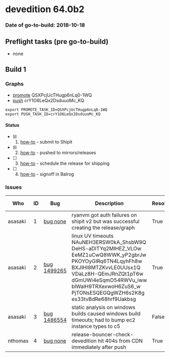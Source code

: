 # devedition 64.0b2

### Date of go-to-build: 2018-10-18

## Preflight tasks (pre go-to-build)
- none

## Build 1  

### Graphs
* [promote](https://tools.taskcluster.net/push-inspector/#/QSXPcjUcTHugp6nLq0-1WQ) QSXPcjUcTHugp6nLq0-1WQ
* [push](https://tools.taskcluster.net/push-inspector/#/crY1O6LeQx2DsduuoMc_KQ) crY1O6LeQx2DsduuoMc_KQ
```
export PROMOTE_TASK_ID=QSXPcjUcTHugp6nLq0-1WQ
export PUSH_TASK_ID=crY1O6LeQx2DsduuoMc_KQ
```


#### Status
- [x] 1.  [how-to](https://wiki.mozilla.org/Release:Release_Automation_on_Mercurial:Starting_a_Release#Submit_to_Ship_It)  - submit to Shipit
- [x] 2.  [how-to](https://github.com/mozilla-releng/releasewarrior-2.0/blob/master/docs/release-promotion/desktop/howto.md#push-artifacts-to-releases-directory)  - pushed to mirrors/releases
- [ ] 3.  [how-to](https://github.com/mozilla-releng/releasewarrior-2.0/blob/master/docs/release-promotion/desktop/howto.md#ship-the-release)  - schedule the release for shipping
- [ ] 4.  [how-to](https://github.com/mozilla-releng/releasewarrior-2.0/blob/master/docs/release-promotion/desktop/howto.md#obtain-sign-offs-for-changes)  - signoff in Balrog

### Issues
| Who                 | ID               | Bug                                                                 | Description                | Resolved                | Future Threat                |
| ------------------- | ---------------- | ------------------------------------------------------------------- | -------------------------- | ----------------------- | ---------------------------- |
| asasaki  | 1 | [bug none](https://bugzil.la/none)        | ryanvm got auth failures on shipit v2 but was successful creating the release/graph | True | True |
| asasaki  | 2 | [bug 1499265](https://bugzil.la/1499265)        | linux UV timeouts NAuNEH3ERSW0kA_ShsbW9Q DeHS-aDITYq2MIHEZ_VLOw EeMZ1uCwQ8WWK_yP2gbrJw PKOYOyGIRq6TN4LqyhFh8w BXJIHI8MTZKvvLE0UUsx1Q VDaLz8H-QEmJRnZQt1pT6w dGmUWi4eSqmO54RWVu_iww blWalH9TRXexwoH6ZuS6_w PjTONsESQEGQgWZH6s2K8g es33tvBdRe68hrf9Uakbsg | True | True |
| asasaki  | 3 | [bug 1486554](https://bugzil.la/1486554)        | static analysis on windows builds caused windows build timeouts; had to bump ec2 instance types to c5 | False | True |
| nthomas  | 4 | [bug none](https://bugzil.la/none)        | release-bouncer-check-devedition hit 404s from CDN immediately after push | True | True |

